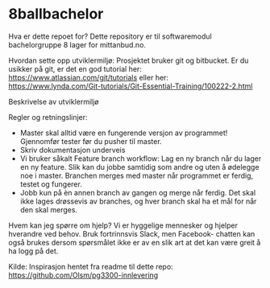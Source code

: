 ﻿# 8ballbachelor
 
Hva er dette repoet for?
Dette repository er til softwaremodul bachelorgruppe 8 lager for mittanbud.no. 



Hvordan sette opp utviklermiljø:
Prosjektet bruker git og bitbucket. 
Er du usikker på git, er det en god tutorial her: https://www.atlassian.com/git/tutorials eller her: https://www.lynda.com/Git-tutorials/Git-Essential-Training/100222-2.html 


Beskrivelse av utviklermiljø


Regler og retningslinjer:
-	Master skal alltid være en fungerende versjon av programmet! Gjennomfør tester før du pusher til master.
-	Skriv dokumentasjon underveis
-	Vi bruker såkalt Feature branch workflow:
Lag en ny branch når du lager en ny feature. Slik kan du jobbe samtidig som andre og uten å ødelegge noe i master. Branchen merges med master når programmet er ferdig, testet og fungerer. 
-	Jobb kun på èn annen branch av gangen og merge når ferdig. Det skal ikke lages drøssevis av branches, og hver branch skal ha et mål for når den skal merges.

Hvem kan jeg spørre om hjelp?
Vi er hyggelige mennesker og hjelper hverandre ved behov. Bruk fortrinnsvis Slack, men Facebook- chatten kan også brukes dersom spørsmålet ikke er av en slik art at det kan være greit å ha logg på det. 





Kilde:
Inspirasjon hentet fra readme til dette repo: https://github.com/Olsm/pg3300-innlevering 
